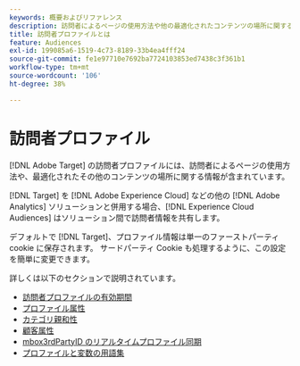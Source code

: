 ```yaml
---
keywords: 概要およびリファレンス
description: 訪問者によるページの使用方法や他の最適化されたコンテンツの場所に関する情報を含む、訪問者プロファイルについて説明します。
title: 訪問者プロファイルとは
feature: Audiences
exl-id: 199085a6-1519-4c73-8189-33b4ea4fff24
source-git-commit: fe1e97710e7692ba7724103853ed7438c3f361b1
workflow-type: tm+mt
source-wordcount: '106'
ht-degree: 38%

---
```


# 訪問者プロファイル

[!DNL Adobe Target] の訪問者プロファイルには、訪問者によるページの使用方法や、最適化されたその他のコンテンツの場所に関する情報が含まれています。

[!DNL Target] を [!DNL Adobe Experience Cloud] などの他の [!DNL Adobe Analytics] ソリューションと併用する場合、[!DNL Experience Cloud Audiences] はソリューション間で訪問者情報を共有します。

デフォルトで [!DNL Target]、プロファイル情報は単一のファーストパーティ cookie に保存されます。 サードパーティ Cookie も処理するように、この設定を簡単に変更できます。

詳しくは以下のセクションで説明されています。

- [訪問者プロファイルの有効期間](visitor-profile-lifetime.md)
- [プロファイル属性](profile-parameters.md)
- [カテゴリ親和性](category-affinity.md)
- [顧客属性](https://experienceleague.adobe.com/docs/target-dev/developer/implementation/methods/customer-attributes.html)
- [mbox3rdPartyID のリアルタイムプロファイル同期](3rd-party-id.md)
- [プロファイルと変数の用語集](variables-profiles-parameters-methods.md)
